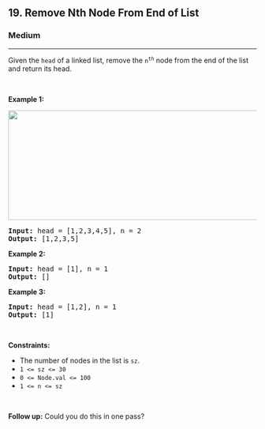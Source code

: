 <h2>19. Remove Nth Node From End of List</h2><h3>Medium</h3><hr><div style="user-select: auto;"><p style="user-select: auto;">Given the <code style="user-select: auto;">head</code> of a linked list, remove the <code style="user-select: auto;">n<sup style="user-select: auto;">th</sup></code> node from the end of the list and return its head.</p>

<p style="user-select: auto;">&nbsp;</p>
<p style="user-select: auto;"><strong style="user-select: auto;">Example 1:</strong></p>
<img alt="" src="https://assets.leetcode.com/uploads/2020/10/03/remove_ex1.jpg" style="width: 542px; height: 222px; user-select: auto;">
<pre style="user-select: auto;"><strong style="user-select: auto;">Input:</strong> head = [1,2,3,4,5], n = 2
<strong style="user-select: auto;">Output:</strong> [1,2,3,5]
</pre>

<p style="user-select: auto;"><strong style="user-select: auto;">Example 2:</strong></p>

<pre style="user-select: auto;"><strong style="user-select: auto;">Input:</strong> head = [1], n = 1
<strong style="user-select: auto;">Output:</strong> []
</pre>

<p style="user-select: auto;"><strong style="user-select: auto;">Example 3:</strong></p>

<pre style="user-select: auto;"><strong style="user-select: auto;">Input:</strong> head = [1,2], n = 1
<strong style="user-select: auto;">Output:</strong> [1]
</pre>

<p style="user-select: auto;">&nbsp;</p>
<p style="user-select: auto;"><strong style="user-select: auto;">Constraints:</strong></p>

<ul style="user-select: auto;">
	<li style="user-select: auto;">The number of nodes in the list is <code style="user-select: auto;">sz</code>.</li>
	<li style="user-select: auto;"><code style="user-select: auto;">1 &lt;= sz &lt;= 30</code></li>
	<li style="user-select: auto;"><code style="user-select: auto;">0 &lt;= Node.val &lt;= 100</code></li>
	<li style="user-select: auto;"><code style="user-select: auto;">1 &lt;= n &lt;= sz</code></li>
</ul>

<p style="user-select: auto;">&nbsp;</p>
<p style="user-select: auto;"><strong style="user-select: auto;">Follow up:</strong> Could you do this in one pass?</p>
</div>